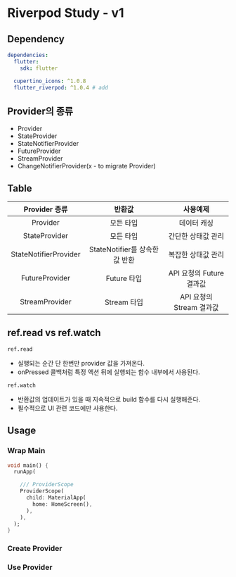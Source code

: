 # Riverpod Study - v1

## Dependency

```yaml
dependencies:
  flutter:
    sdk: flutter

  cupertino_icons: ^1.0.8
  flutter_riverpod: ^1.0.4 # add
```

## Provider의 종류

- Provider
- StateProvider
- StateNotifierProvider
- FutureProvider
- StreamProvider
- ChangeNotifierProvider(x - to migrate Provider)

## Table

|      Provider 종류      |           반환값           |        사용예제        |
|:---------------------:|:-----------------------:|:------------------:|
|       Provider        |          모든 타입          |       데이터 캐싱       |
|     StateProvider     |          모든 타입          |     간단한 상태값 관리     |
| StateNotifierProvider | StateNotifier를 상속한 값 반환 |     복잡한 상태값 관리     |
|    FutureProvider     |        Future 타입        | API 요청의 Future 결과값 |
|    StreamProvider     |        Stream 타입        | API 요청의 Stream 결과값 |

## ref.read vs ref.watch
`ref.read`
- 실행되는 순간 단 한번만 provider 값을 가져온다.
- onPressed 콜백처럼 특정 액션 뒤에 실행되는 함수 내부에서 사용된다.
  
`ref.watch`
- 반환값의 업데이트가 있을 때 지속적으로 build 함수를 다시 실행해준다.
- 필수적으로 UI 관련 코드에만 사용한다.

## Usage

### Wrap Main

```dart
void main() {
  runApp(

    /// ProviderScope
    ProviderScope(
      child: MaterialApp(
        home: HomeScreen(),
      ),
    ),
  );
}
```

### Create Provider

### Use Provider

